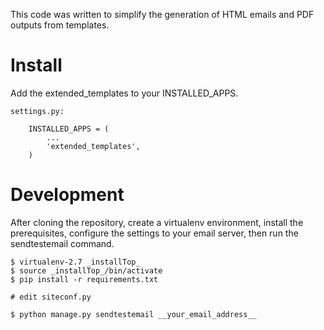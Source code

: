 This code was written to simplify the generation of HTML emails and PDF
outputs from templates.

Install
=======

Add the extended_templates to your INSTALLED_APPS.

    settings.py:

        INSTALLED_APPS = (
            ...
            'extended_templates',
        )

Development
===========

After cloning the repository, create a virtualenv environment, install
the prerequisites, configure the settings to your email server, then
run the sendtestemail command.

    $ virtualenv-2.7 _installTop_
    $ source _installTop_/bin/activate
    $ pip install -r requirements.txt

    # edit siteconf.py

    $ python manage.py sendtestemail __your_email_address__

